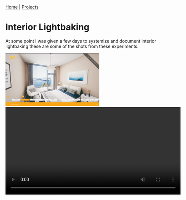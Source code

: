[Home](index.md) | [Projects](Projects.md) 

# Interior Lightbaking

At some point I was given a few days to systemize and document interior lightbaking these are some of the shots from these experiments.

<img src="Interiors/Interior1.png" alt="Alt text" width="300" />

<video controls width="560" style="display: block; margin: 0 auto;">
  <source src="Projects/Interiors/HDRI_Controller.mp4" type="video/mp4">
</video>
